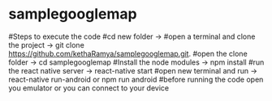 # samplegooglemap

#Steps to execute the code
  #cd new folder -> 
  #open a terminal and clone the project -> git clone https://github.com/kethaRamya/samplegooglemap.git.
  #open the clone folder -> cd samplegooglemap
  #Install the node modules -> npm install
  #run the react native server -> react-native start
  #open new terminal and run -> react-native run-android or npm run android
  #before running the code open you emulator or you can connect to your device
